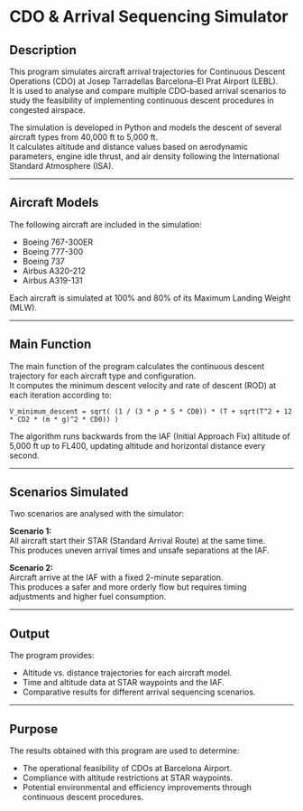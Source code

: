# CDO & Arrival Sequencing Simulator

## Description
This program simulates aircraft arrival trajectories for Continuous Descent Operations (CDO) at Josep Tarradellas Barcelona–El Prat Airport (LEBL).  
It is used to analyse and compare multiple CDO-based arrival scenarios to study the feasibility of implementing continuous descent procedures in congested airspace.

The simulation is developed in Python and models the descent of several aircraft types from 40,000 ft to 5,000 ft.  
It calculates altitude and distance values based on aerodynamic parameters, engine idle thrust, and air density following the International Standard Atmosphere (ISA).

---

## Aircraft Models
The following aircraft are included in the simulation:
- Boeing 767-300ER  
- Boeing 777-300  
- Boeing 737  
- Airbus A320-212  
- Airbus A319-131  

Each aircraft is simulated at 100% and 80% of its Maximum Landing Weight (MLW).

---

## Main Function
The main function of the program calculates the continuous descent trajectory for each aircraft type and configuration.  
It computes the minimum descent velocity and rate of descent (ROD) at each iteration according to:

```
V_minimum_descent = sqrt( (1 / (3 * ρ * S * CD0)) * (T + sqrt(T^2 + 12 * CD2 * (m * g)^2 * CD0)) )
```

The algorithm runs backwards from the IAF (Initial Approach Fix) altitude of 5,000 ft up to FL400, updating altitude and horizontal distance every second.

---

## Scenarios Simulated
Two scenarios are analysed with the simulator:

**Scenario 1:**  
All aircraft start their STAR (Standard Arrival Route) at the same time.  
This produces uneven arrival times and unsafe separations at the IAF.

**Scenario 2:**  
Aircraft arrive at the IAF with a fixed 2-minute separation.  
This produces a safer and more orderly flow but requires timing adjustments and higher fuel consumption.

---

## Output
The program provides:
- Altitude vs. distance trajectories for each aircraft model.  
- Time and altitude data at STAR waypoints and the IAF.  
- Comparative results for different arrival sequencing scenarios.

---

## Purpose
The results obtained with this program are used to determine:
- The operational feasibility of CDOs at Barcelona Airport.  
- Compliance with altitude restrictions at STAR waypoints.  
- Potential environmental and efficiency improvements through continuous descent procedures.
